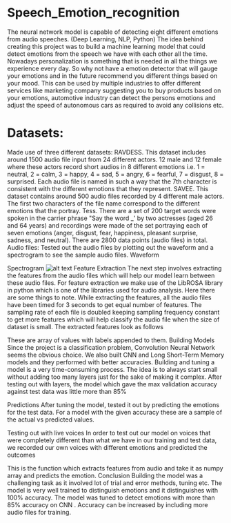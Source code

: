 # Speech_Emotion_recognition
The neural network model is capable of detecting eight different emotions from audio speeches. (Deep Learning, NLP, Python)
The idea behind creating this project was to build a machine learning model that could detect emotions from the speech we have with each other all the time. Nowadays personalization is something that is needed in all the things we experience every day.
So why not have a emotion detector that will gauge your emotions and in the future recommend you different things based on your mood. This can be used by multiple industries to offer different services like marketing company suggesting you to buy products based on your emotions, automotive industry can detect the persons emotions and adjust the speed of autonomous cars as required to avoid any collisions etc.
# Datasets:
Made use of three different datasets:
RAVDESS. This dataset includes around 1500 audio file input from 24 different actors. 12 male and 12 female where these actors record short audios in 8 different emotions i.e. 1 = neutral, 2 = calm, 3 = happy, 4 = sad, 5 = angry, 6 = fearful, 7 = disgust, 8 = surprised. Each audio file is named in such a way that the 7th character is consistent with the different emotions that they represent.
SAVEE. This dataset contains around 500 audio files recorded by 4 different male actors. The first two characters of the file name correspond to the different emotions that the portray.
Tess. There are a set of 200 target words were spoken in the carrier phrase "Say the word _' by two actresses (aged 26 and 64 years) and recordings were made of the set portraying each of seven emotions (anger, disgust, fear, happiness, pleasant surprise, sadness, and neutral). There are 2800 data points (audio files) in total.
Audio files:
Tested out the audio files by plotting out the waveform and a spectrogram to see the sample audio files.
Waveform  

Spectrogram
 ![alt text](https://github.com/[OmkaraRMore]/[Speech_Emotion_recognition]/blob/[main]/images/cnn_acc_and_.png?raw=true)
Feature Extraction
The next step involves extracting the features from the audio files which will help our model learn between these audio files. For feature extraction we make use of the LibROSA library in python which is one of the libraries used for audio analysis.
 Here there are some things to note. While extracting the features, all the audio files have been timed for 3 seconds to get equal number of features.
The sampling rate of each file is doubled keeping sampling frequency constant to get more features which will help classify the audio file when the size of dataset is small.
The extracted features look as follows
 
These are array of values with labels appended to them.
Building Models
Since the project is a classification problem, Convolution Neural Network seems the obvious choice. We also built CNN and Long Short-Term Memory models and they performed with better accuracies.
Building and tuning a model is a very time-consuming process. The idea is to always start small without adding too many layers just for the sake of making it complex. After testing out with layers, the model which gave the max validation accuracy against test data was little more than 85%

                     
Predictions
After tuning the model, tested it out by predicting the emotions for the test data. For a model with the given accuracy these are a sample of the actual vs predicted values.

 
Testing out with live voices
In order to test out our model on voices that were completely different than what we have in our training and test data, we recorded our own voices with different emotions and predicted the outcomes 

 
This is the function which extracts features from audio and take it as numpy array and predicts the emotion.
Conclusion
Building the model was a challenging task as it involved lot of trial and error methods, tuning etc. The model is very well trained to distinguish emotions and it distinguishes with 100% accuracy. The model was tuned to detect emotions with more than 85% accuracy on CNN . Accuracy can be increased by including more audio files for training.
